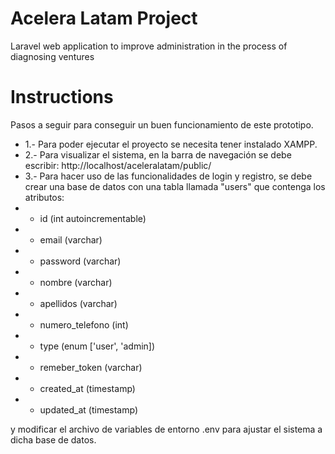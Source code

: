 # Acelera Latam Project
Laravel web application to improve administration in the process of diagnosing ventures

# Instructions

Pasos a seguir para conseguir un buen funcionamiento de este prototipo.

* 1.- Para poder ejecutar el proyecto se necesita tener instalado XAMPP.
* 2.- Para visualizar el sistema, en la barra de navegación se debe escribir: http://localhost/aceleralatam/public/
* 3.- Para hacer uso de las funcionalidades de login y registro, se debe crear una base de datos con una tabla llamada "users" que contenga los atributos:
* - id (int autoincrementable)
* - email (varchar)
* - password (varchar)
* - nombre (varchar)
* - apellidos (varchar)
* - numero_telefono (int)
* - type (enum ['user', 'admin]) 
* - remeber_token (varchar)
* - created_at (timestamp)
* - updated_at (timestamp) 

y modificar el archivo de variables de entorno .env para ajustar el sistema a dicha base de datos.
